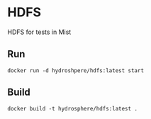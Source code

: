 # HDFS 

HDFS for tests in Mist

## Run
```
docker run -d hydroshpere/hdfs:latest start
```

## Build
```
docker build -t hydrosphere/hdfs:latest .
```
